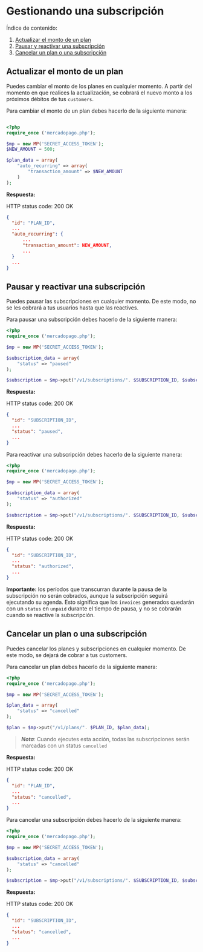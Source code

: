 # Gestionando una subscripción

Índice de contenido:

1. [Actualizar el monto de un plan](#actualizar-el-monto-de-un-plan)
2. [Pausar y reactivar una subscripción](#pausar-y-reactivar-una-subscripcion)
3. [Cancelar un plan o una subscripción](#cancelar-un-plan-o-una-subscripcion)


## Actualizar el monto de un plan

Puedes cambiar el monto de los planes en cualquier momento. A partir del momento en que realices la actualización, se cobrará el nuevo monto a los próximos débitos de tus `customers`.

Para cambiar el monto de un plan debes hacerlo de la siguiente manera:

```php

<?php
require_once ('mercadopago.php');

$mp = new MP('SECRET_ACCESS_TOKEN');
$NEW_AMOUNT = 500;

$plan_data = array(
    "auto_recurring" => array(
    	"transaction_amount" => $NEW_AMOUNT
    )
);
```

**Respuesta:**

HTTP status code: 200 OK

```json
{
  "id": "PLAN_ID",
  ...
  "auto_recurring": {
      ...
      "transaction_amount": NEW_AMOUNT,
      ...
  }
  ...
}
```


## Pausar y reactivar una subscripción

Puedes pausar las subscripciones en cualquier momento. De este modo, no se les cobrará a tus usuarios hasta que las reactives.

Para pausar una subscripción debes hacerlo de la siguiente manera:

```php
<?php
require_once ('mercadopago.php');

$mp = new MP('SECRET_ACCESS_TOKEN');

$subscription_data = array(
    "status" => "paused"
);

$subscription = $mp->put("/v1/subscriptions/". $SUBSCRIPTION_ID, $subscription_data);
```

**Respuesta:**

HTTP status code: 200 OK

```json
{
  "id": "SUBSCRIPTION_ID",
  ...
  "status": "paused",
  ...
}
```

Para reactivar una subscripción debes hacerlo de la siguiente manera:

```php
<?php
require_once ('mercadopago.php');

$mp = new MP('SECRET_ACCESS_TOKEN');

$subscription_data = array(
    "status" => "authorized"
);

$subscription = $mp->put("/v1/subscriptions/". $SUBSCRIPTION_ID, $subscription_data);
```

**Respuesta:**

HTTP status code: 200 OK

```json
{
  "id": "SUBSCRIPTION_ID",
  ...
  "status": "authorized",
  ...
}
```

**Importante:** los períodos que transcurran durante la pausa de la subscripción no serán cobrados, aunque la subscripción seguirá ejecutando su agenda. Esto significa que los `invoices` generados quedarán con un `status` en `unpaid` durante el tiempo de pausa, y no se cobrarán cuando se reactive la subscripción.

## Cancelar un plan o una subscripción

Puedes cancelar los planes y subscripciones en cualquier momento. De este modo, se dejará de cobrar a tus customers.

Para cancelar un plan debes hacerlo de la siguiente manera:

```php
<?php
require_once ('mercadopago.php');

$mp = new MP('SECRET_ACCESS_TOKEN');

$plan_data = array(
    "status" => "cancelled"
);

$plan = $mp->put("/v1/plans/". $PLAN_ID, $plan_data);
```

> _**Nota**_: Cuando ejecutes esta acción, todas las subscripciones serán marcadas con un status `cancelled`

**Respuesta:** 

HTTP status code: 200 OK

```json
{
  "id": "PLAN_ID",
  ...
  "status": "cancelled",
  ...
}
```

Para cancelar una subscripción debes hacerlo de la siguiente manera:

```php
<?php
require_once ('mercadopago.php');

$mp = new MP('SECRET_ACCESS_TOKEN');

$subscription_data = array(
    "status" => "cancelled"
);

$subscription = $mp->put("/v1/subscriptions/". $SUBSCRIPTION_ID, $subscription_data);
```

**Respuesta:**

HTTP status code: 200 OK

```json
{
  "id": "SUBSCRIPTION_ID",
  ...
  "status": "cancelled",
  ...
}
```
